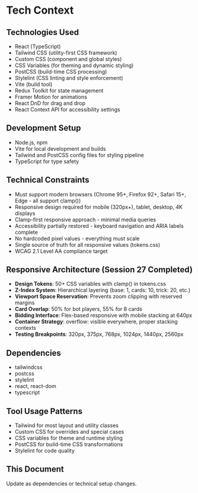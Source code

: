 # Tech Context

## Technologies Used
- React (TypeScript)
- Tailwind CSS (utility-first CSS framework)
- Custom CSS (component and global styles)
- CSS Variables (for theming and dynamic styling)
- PostCSS (build-time CSS processing)
- Stylelint (CSS linting and style enforcement)
- Vite (build tool)
- Redux Toolkit for state management
- Framer Motion for animations
- React DnD for drag and drop
- React Context API for accessibility settings

## Development Setup
- Node.js, npm
- Vite for local development and builds
- Tailwind and PostCSS config files for styling pipeline
- TypeScript for type safety

## Technical Constraints
- Must support modern browsers (Chrome 95+, Firefox 92+, Safari 15+, Edge - all support clamp())
- Responsive design required for mobile (320px+), tablet, desktop, 4K displays
- Clamp-first responsive approach - minimal media queries
- Accessibility partially restored - keyboard navigation and ARIA labels complete
- No hardcoded pixel values - everything must scale
- Single source of truth for all responsive values (tokens.css)
- WCAG 2.1 Level AA compliance target

## Responsive Architecture (Session 27 Completed)
- **Design Tokens**: 50+ CSS variables with clamp() in tokens.css
- **Z-Index System**: Hierarchical layering (base: 1, cards: 10, trick: 20, etc.)
- **Viewport Space Reservation**: Prevents zoom clipping with reserved margins
- **Card Overlap**: 50% for bot players, 55% for 8 cards
- **Bidding Interface**: Flex-based responsive with mobile stacking at 640px
- **Container Strategy**: overflow: visible everywhere, proper stacking contexts
- **Testing Breakpoints**: 320px, 375px, 768px, 1024px, 1440px, 2560px

## Dependencies
- tailwindcss
- postcss
- stylelint
- react, react-dom
- typescript

## Tool Usage Patterns
- Tailwind for most layout and utility classes
- Custom CSS for overrides and special cases
- CSS variables for theme and runtime styling
- PostCSS for build-time CSS transformations
- Stylelint for code quality

## This Document
Update as dependencies or technical setup changes.
